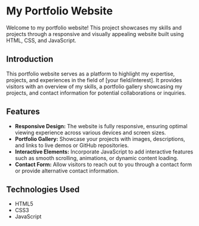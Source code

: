 # My Portfolio Website

Welcome to my portfolio website! This project showcases my skills and projects through a responsive and visually appealing website built using HTML, CSS, and JavaScript.

## Introduction
This portfolio website serves as a platform to highlight my expertise, projects, and experiences in the field of [your field/interest]. It provides visitors with an overview of my skills, a portfolio gallery showcasing my projects, and contact information for potential collaborations or inquiries.

## Features
- **Responsive Design:** The website is fully responsive, ensuring optimal viewing experience across various devices and screen sizes.
- **Portfolio Gallery:** Showcase your projects with images, descriptions, and links to live demos or GitHub repositories.
- **Interactive Elements:** Incorporate JavaScript to add interactive features such as smooth scrolling, animations, or dynamic content loading.
- **Contact Form:** Allow visitors to reach out to you through a contact form or provide alternative contact information.

## Technologies Used
- HTML5
- CSS3
- JavaScript

